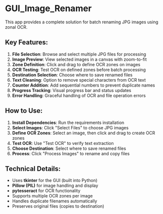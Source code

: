 # GUI_Image_Renamer

This app provides a complete solution for batch renaming JPG images using zonal OCR.

## Key Features:

1. **File Selection**: Browse and select multiple JPG files for processing
2. **Image Preview**: View selected images in a canvas with zoom-to-fit
3. **Zone Definition**: Click and drag to define OCR zones on images
4. **OCR Testing**: Test OCR on defined zones before batch processing
5. **Destination Selection**: Choose where to save renamed files
6. **Text Cleaning**: Option to remove special characters from OCR text
7. **Counter Addition**: Add sequential numbers to prevent duplicate names
8. **Progress Tracking**: Visual progress bar and status updates
9. **Error Handling**: Graceful handling of OCR and file operation errors


## How to Use:

1. **Install Dependencies**: Run the requirements installation
2. **Select Images**: Click "Select Files" to choose JPG images
3. **Define OCR Zones**: Select an image, then click and drag to create OCR zones
4. **Test OCR**: Use "Test OCR" to verify text extraction
5. **Choose Destination**: Select where to save renamed files
6. **Process**: Click "Process Images" to rename and copy files


## Technical Details:

- Uses **tkinter** for the GUI (built into Python)
- **Pillow (PIL)** for image handling and display
- **pytesseract** for OCR functionality
- Supports multiple OCR zones per image
- Handles duplicate filenames automatically
- Preserves original files (copies to destination)
